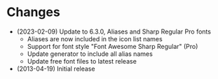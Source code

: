 # Changes

- (2023-02-09) Update to 6.3.0, Aliases and Sharp Regular Pro fonts
  - Aliases are now included in the icon list names
  - Support for font style "Font Awesome Sharp Regular" (Pro)
  - Update generator to include all alias names
  - Update free font files to latest release
- (2013-04-19) Initial release
